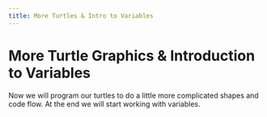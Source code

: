```yaml
---
title: More Turtles & Intro to Variables
---
```


# More Turtle Graphics & Introduction to Variables

Now we will program our turtles to do a little more complicated shapes and code flow.  At the end we will start working with variables.